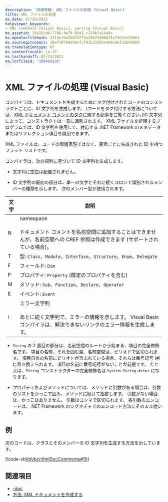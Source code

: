 ```yaml
---
description: '詳細情報: XML ファイルの処理 (Visual Basic)'
title: XML ファイルの処理
ms.date: 07/20/2015
helpviewer_keywords:
- XML comments [Visual Basic], parsing [Visual Basic]
ms.assetid: 78a15cd0-7708-4e79-85d1-c154b7a14a8c
ms.openlocfilehash: 2314e7dafbd747f9a19b73d06d71c73631e53861
ms.sourcegitcommit: 10e719780594efc781b15295e499c66f316068b8
ms.translationtype: HT
ms.contentlocale: ja-JP
ms.lasthandoff: 02/14/2021
ms.locfileid: "100468396"
---
```

# <a name="processing-the-xml-file-visual-basic"></a>XML ファイルの処理 (Visual Basic)

コンパイラは、ドキュメントを生成するためにタグ付けされたコードのコンストラクトごとに、ID 文字列を生成します。 (コードをタグ付けする方法については、[XML ドキュメント コメントのタグ](../../language-reference/xmldoc/index.md)に関する記事をご覧ください。)ID 文字列によって、コンストラクトは一意に識別されます。 XML ファイルを処理するプログラムでは、ID 文字列を使用して、対応する .NET Framework のメタデータまたはリフレクション項目を識別できます。  
  
 XML ファイルは、コードの階層表現ではなく、要素ごとに生成された ID を持つフラット リストです。  
  
 コンパイラは、次の規則に基づいて ID 文字列を生成します。  
  
- 文字列に空白は配置されません。  
  
- ID 文字列の最初の部分は、単一の文字とそれに続くコロンで識別されるメンバーの種類を示します。 次のメンバー型が使用されます。  
  
|文字|説明|  
|---|---|  
|N|namespace<br /><br /> ドキュメント コメントを名前空間に追加することはできませんが、名前空間への CREF 参照は作成できます (サポートされている場合)。|  
|T|型: `Class`、`Module`、`Interface`、`Structure`、`Enum`、`Delegate`|  
|F|フィールド: `Dim`|  
|P|プロパティ: `Property` (既定のプロパティを含む)|  
|M|メソッド: `Sub`、`Function`、`Declare`、`Operator`|  
|E|イベント: `Event`|  
|!|エラー文字列<br /><br /> あとに続く文字列で、エラーの情報を示します。 Visual Basic コンパイラは、解決できないリンクのエラー情報を生成します。|  
  
- `String` の 2 番目の部分は、名前空間のルートから始まる、項目の完全修飾名です。 項目の名前、それを囲む型、名前空間は、ピリオドで区切られます。 項目自体の名前にピリオドが含まれている場合、それらは番号記号 (#) に置き換えられます。 項目の名前に番号記号がないことが前提です。 たとえば、`String` コンストラクターの完全修飾名は `System.String.#ctor` になります。  
  
- プロパティおよびメソッドについては、メソッドに引数がある場合は、引数のリストをかっこで囲み、メソッドに続けて指定します。 引数がない場合は、かっこはありません。 引数はコンマで区切られます。 各引数のエンコードは、.NET Framework のシグネチャでのエンコード方法にそのまま従います。  
  
## <a name="example"></a>例  

 次のコードは、クラスとそのメンバーの ID 文字列を生成する方法を示しています。  
  
 [!code-vb[VbVbcnXmlDocComments#10](~/samples/snippets/visualbasic/VS_Snippets_VBCSharp/VbVbcnXmlDocComments/VB/Class1.vb#10)]  
  
## <a name="see-also"></a>関連項目

- [-doc](../../reference/command-line-compiler/doc.md)
- [方法: XML ドキュメントを作成する](how-to-create-xml-documentation.md)
